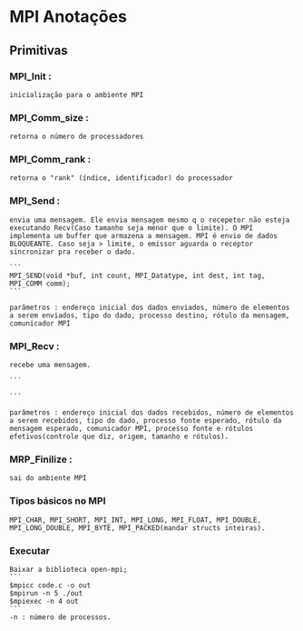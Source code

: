 # MPI Anotações

## Primitivas

### MPI_Init : 
    inicialização para o ambiente MPI

### MPI_Comm_size :
    retorna o número de processadores

### MPI_Comm_rank : 
    retorna o "rank" (índice, identificador) do processador

### MPI_Send : 
    envia uma mensagem. Ele envia mensagem mesmo q o recepetor não esteja executando Recv(Caso tamanho seja menor que o limite). O MPI implementa um buffer que armazena a mensagem. MPI é envio de dados BLOQUEANTE. Caso seja > limite, o emissor aguarda o receptor sincronizar pra receber o dado.

    ```
    MPI_SEND(void *buf, int count, MPI_Datatype, int dest, int tag, MPI_COMM comm);
    ```

    parâmetros : endereço inicial dos dados enviados, número de elementos a serem enviados, tipo do dado, processo destino, rótulo da mensagem, comunicador MPI

### MPI_Recv : 
    recebe uma mensagem.

    ```

    ```

    parâmetros : endereço inicial dos dados recebidos, número de elementos a serem recebidos, tipo do dado, processo fonte esperado, rótulo da mensagem esperado, comunicador MPI, processo fonte e rótulos efetivos(controle que diz, origem, tamanho e rótulos).

### MRP_Finilize : 
    sai do ambiente MPI

### Tipos básicos no MPI
    MPI_CHAR, MPI_SHORT, MPI_INT, MPI_LONG, MPI_FLOAT, MPI_DOUBLE, MPI_LONG_DOUBLE, MPI_BYTE, MPI_PACKED(mandar structs inteiras).


### Executar
    Baixar a biblioteca open-mpi;
    ```
    $mpicc code.c -o out
    $mpirun -n 5 ./out
    $mpiexec -n 4 out
    ```
    -n : número de processos.
